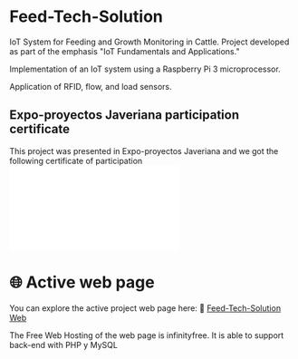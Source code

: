 # Feed-Tech-Solution
IoT System for Feeding and Growth Monitoring in Cattle.
Project developed as part of the emphasis "IoT Fundamentals and Applications."

Implementation of an IoT system using a Raspberry Pi 3 microprocessor.

Application of RFID, flow, and load sensors.

## Expo-proyectos Javeriana participation certificate  
This project was presented in Expo-proyectos Javeriana and we got the following certificate of participation 
![Certificado](docs/certificado.pdf)


# 🌐 Active web page  
You can explore the  active project web page here:
🔗 [Feed-Tech-Solution Web](http://feedtechsolution.infinityfreeapp.com/) 

The Free Web Hosting of the web page is infinityfree. It is able to support back-end with PHP y MySQL





